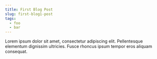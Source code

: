 ```yaml
---
title: First Blog Post
slug: first-blog1-post
tags:
  - foo
  - bar
---
```

Lorem ipsum dolor sit amet, consectetur adipiscing elit. Pellentesque elementum dignissim ultricies. Fusce rhoncus ipsum tempor eros aliquam consequat.


<!-- truncate -->